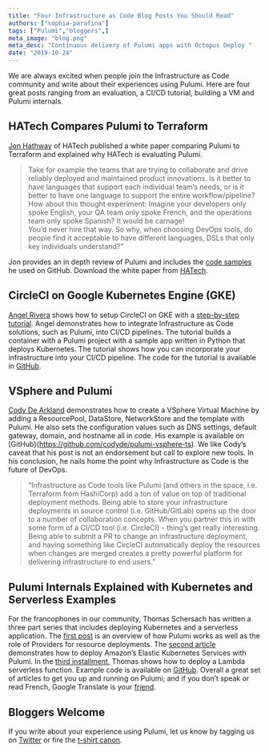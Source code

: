 ```yaml
---
title: "Four Infrastructure as Code Blog Posts You Should Read"
authors: ["sophia-parafina"]
tags: ["Pulumi","bloggers",]
meta_image: "blog.png"
meta_desc: "Continuous delivery of Pulumi apps with Octopus Deploy "
date: "2019-10-24"
---
```


We are always excited when people join the Infrastructure as Code community and write about their experiences using Pulumi. Here are four great posts ranging from an evaluation, a CI/CD tutorial, building a VM and Pulumi internals.

## HATech Compares Pulumi to Terraform

[Jon Hathway](https://twitter.com/hatechllc) of HATech published a white paper comparing Pulumi to Terraform and explained why HATech is evaluating Pulumi.

> Take for example the teams that are trying to collaborate and drive reliably deployed and maintained product innovations. Is it better to have languages that support each individual team’s needs, or is it better to have one language to support the entire workflow/pipeline? </BR>
> How about this thought experiment: Imagine your developers only spoke English, your QA team only spoke French, and the operations team only spoke Spanish? It would be carnage!</BR>
>You’d never hire that way. So why, when choosing DevOps tools, do people find it acceptable to have different languages, DSLs that only key individuals understand?”

Jon provides an in depth review of Pulumi and includes the [code samples](https://github.com/hatech/demo-pulumi-python) he used on GitHub. Download the white paper from [HATech](https://hatech.io/pulumi-v-terraform-whitepaper-lp/).

## CircleCI on Google Kubernetes Engine (GKE)

[Angel Rivera](https://twitter.com/punkdata) shows how to setup CircleCI on GKE with a [step-by-step tutorial](https://circleci.com/blog/automate-releases-from-pipelines-using-infrastructure-as-code/). Angel demonstrates how to integrate Infrastructure as Code solutions, such as Pulumi, into CI/CD pipelines. The tutorial builds a container with a Pulumi project with a sample app written in Python that deploys Kubernetes. The tutorial shows how you can incorporate your infrastructure into your CI/CD pipeline. The code for the tutorial is available in [GitHub](https://github.com/datapunkz/orb-pulumi-gcp).

## VSphere and Pulumi

[Cody De Arkland](https://twitter.com/Codydearkland) demonstrates how to create a VSphere Virtual Machine by adding a ResourcePool, DataStore, NetworkStore and the template with Pulumi. He also sets the configuration values such as DNS settings, default gateway, domain, and hostname all in code. His example is available on [GitHub}(https://github.com/codyde/pulumi-vsphere-ts). We like Cody’s caveat that his post is not an endorsement but call to explore new tools. In his conclusion, he nails home the point why Infrastructure as Code is the future of DevOps.

> “Infrastructure as Code tools like Pulumi (and others in the space, i.e. Terraform from HashiCorp) add a ton of value on top of traditional deployment methods. Being able to store your infrastructure deployments in source control (i.e. GitHub/GitLab) opens up the door to a number of collaboration concepts. When you partner this in with some form of a CI/CD tool (i.e. CircleCI) - thing’s get really interesting. Being able to submit a PR to change an infrastructure deployment, and having something like CircleCI automatically deploy the resources when changes are merged creates a pretty powerful platform for delivering infrastructure to end users.”

## Pulumi Internals Explained with Kubernetes and Serverless Examples

For the francophones in our community, Thomas Schersach has written a three part series that includes deploying Kubernetes and a serverless application. The [first post](https://blog.octo.com/decouvrir-les-cloud-native-languages-avec-pulumi/) is an overview of how Pulumi works as well as the role of Providers for resource deployments. The [second article](https://blog.octo.com/pulumi-par-la-pratique-kubernetes/) demonstrates how to deploy Amazon’s Elastic Kubernetes Services with Pulumi. In the [third installment](https://blog.octo.com/pulumi-par-la-pratique-serverless/), Thomas shows how to deploy a Lambda serverless function. Example code is available on [GitHub](https://github.com/Tirke/try-pulumi). Overall a great set of articles to get you up and running on Pulumi; and if you don’t speak or read French, Google Translate is your [friend](https://translate.google.com/translate?sl=fr&tl=en&u=https://blog.octo.com/author/thomas-schersach-thom/).

## Bloggers Welcome

If you write about your experience using Pulumi, let us know by tagging us on [Twitter](pulumicorp) or fire the [t-shirt canon](https://info.pulumi.com/community/give-me-a-tshirt).